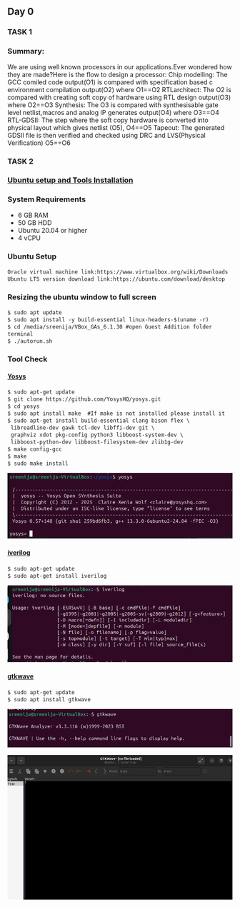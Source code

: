 

## Day 0
### TASK 1
### Summary:
We are using well known processors in our applications.Ever wondered how they are made?Here is the flow to design a processor:
Chip modelling: The GCC comiled code output(O1) is compared with specification based c environment compilation output(O2) where O1==O2
RTLarchitect: The O2 is compared with creating soft copy of hardware using RTL design output(O3) where O2==O3
Synthesis: The O3 is compared with synthesisable gate level netlist,macros and analog IP generates output(O4) where O3==O4
RTL-GDSII: The step where the soft copy hardware is converted into physical layout which gives netlist (O5), O4==O5
Tapeout: The generated GDSII file is then verified and checked using DRC and LVS(Physical Verification) O5==O6


### TASK 2
### <ins>Ubuntu setup and Tools Installation</ins>

### **System Requirements**
- 6 GB RAM
- 50 GB HDD
- Ubuntu 20.04 or higher
- 4 vCPU

### Ubuntu Setup
```
Oracle virtual machine link:https://www.virtualbox.org/wiki/Downloads
Ubuntu LTS version download link:https://ubuntu.com/download/desktop
```

### Resizing the ubuntu window to full screen
```
$ sudo apt update 
$ sudo apt install -y build-essential linux-headers-$(uname -r)
$ cd /media/sreenija/VBox_GAs_6.1.30 #open Guest Addition folder terminal
$ ./autorun.sh
```

### Tool Check
#### <ins>**Yosys**</ins>
```
$ sudo apt-get update
$ git clone https://github.com/YosysHQ/yosys.git
$ cd yosys
$ sudo apt install make  #If make is not installed please install it
$ sudo apt-get install build-essential clang bison flex \
 libreadline-dev gawk tcl-dev libffi-dev git \
 graphviz xdot pkg-config python3 libboost-system-dev \
 libboost-python-dev libboost-filesystem-dev zlib1g-dev
$ make config-gcc
$ make
$ sudo make install
```
![Alt text](yosys_img.png)


#### <ins>iverilog</ins>
```
$ sudo apt-get update
$ sudo apt-get install iverilog
```
![Alt text](iverilog_img.png)

#### <ins>gtkwave</ins>
```
$ sudo apt-get update
$ sudo apt install gtkwave
```
![Alt text](gtkwave_img.png)

![Alt text](gtkwave_gui.png)











